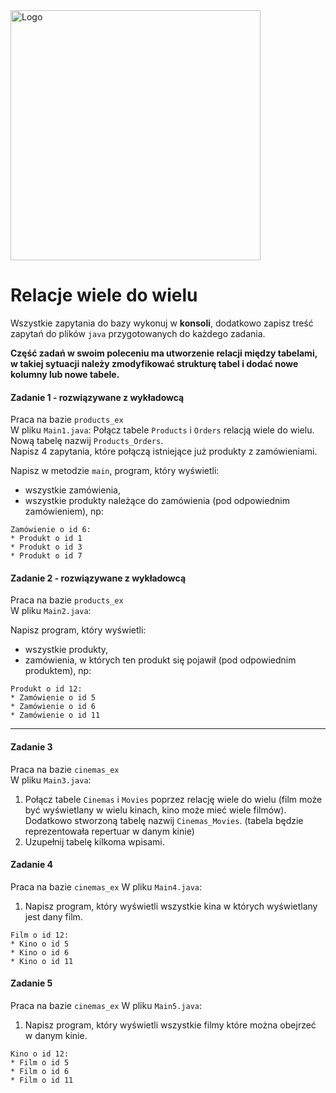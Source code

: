 <img alt="Logo" src="http://coderslab.pl/svg/logo-coderslab.svg" width="400">

#  Relacje wiele do wielu

Wszystkie zapytania do bazy wykonuj w **konsoli**, dodatkowo zapisz treść zapytań do plików ```java``` przygotowanych do każdego zadania.

**Część zadań w swoim poleceniu ma utworzenie relacji między tabelami, w takiej sytuacji należy zmodyfikować strukturę tabel i dodać nowe kolumny lub nowe tabele.**

#### Zadanie 1 - rozwiązywane z wykładowcą

Praca na bazie `products_ex`  
W pliku `Main1.java`:
Połącz tabele ```Products``` i ```Orders``` relacją wiele do wielu.  
Nową tabelę nazwij `Products_Orders`.  
Napisz 4 zapytania, które połączą istniejące już produkty z zamówieniami.

Napisz w metodzie `main`, program, który wyświetli:
* wszystkie zamówienia,
* wszystkie produkty należące do zamówienia (pod odpowiednim zamówieniem), np:
```
Zamówienie o id 6:
* Produkt o id 1
* Produkt o id 3
* Produkt o id 7
```

#### Zadanie 2 - rozwiązywane z wykładowcą

Praca na bazie `products_ex`  
W pliku `Main2.java`:

Napisz program, który wyświetli:
* wszystkie produkty,
* zamówienia, w których ten produkt się pojawił (pod odpowiednim produktem), np:
```
Produkt o id 12:
* Zamówienie o id 5
* Zamówienie o id 6
* Zamówienie o id 11
```

---

#### Zadanie 3

Praca na bazie `cinemas_ex`  
W pliku `Main3.java`:

1. Połącz tabele `Cinemas` i `Movies` poprzez relację wiele do wielu (film może być wyświetlany w wielu kinach, kino może mieć wiele filmów). 
Dodatkowo stworzoną tabelę nazwij `Cinemas_Movies`. (tabela będzie reprezentowała repertuar w danym kinie)
2. Uzupełnij tabelę kilkoma wpisami.


#### Zadanie 4

Praca na bazie `cinemas_ex`
W pliku `Main4.java`:

1. Napisz program, który wyświetli wszystkie kina w których wyświetlany jest dany film.
```
Film o id 12:
* Kino o id 5
* Kino o id 6
* Kino o id 11
```
#### Zadanie 5
Praca na bazie `cinemas_ex`
W pliku `Main5.java`:

1. Napisz program, który wyświetli wszystkie filmy które można obejrzeć w danym kinie.
```
Kino o id 12:
* Film o id 5
* Film o id 6
* Film o id 11
```


